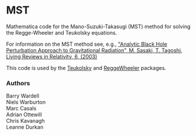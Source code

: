 # MST

Mathematica code for the Mano-Suzuki-Takasugi (MST) method for solving the Regge-Wheeler and Teukolsky equations.

For information on the MST method see, e.g., ["Analytic Black Hole Perturbation Approach to Gravitational Radiation", M. Sasaki, T. Tagoshi, Living Reviews in Relativity, 6, (2003)](http://doi.org/10.12942/lrr-2003-6)

This code is used by the [Teukolsky](https://bhptoolkit.org/Teukolsky/) and [ReggeWheeler](https://github.com/BlackHolePerturbationToolkit/ReggeWheeler) packages.

### Authors

Barry Wardell  
Niels Warburton  
Marc Casals  
Adrian Ottewill  
Chris Kavanagh  
Leanne Durkan
